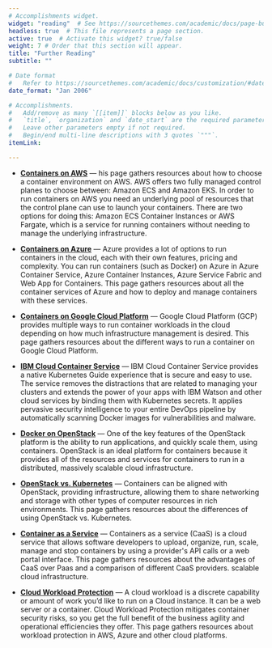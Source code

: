 ```yaml
---
# Accomplishments widget.
widget: "reading"  # See https://sourcethemes.com/academic/docs/page-builder/
headless: true  # This file represents a page section.
active: true  # Activate this widget? true/false
weight: 7 # Order that this section will appear.
title: "Further Reading"
subtitle: ""

# Date format
#   Refer to https://sourcethemes.com/academic/docs/customization/#date-format
date_format: "Jan 2006"

# Accomplishments.
#   Add/remove as many `[[item]]` blocks below as you like.
#   `title`, `organization` and `date_start` are the required parameters.
#   Leave other parameters empty if not required.
#   Begin/end multi-line descriptions with 3 quotes `"""`.
itemLink:

---
```


- **[Containers on AWS](/display/containers/Containers+on+AWS)** — his page gathers resources about how to choose a container environment on AWS. AWS offers two fully managed control planes to choose between: Amazon ECS and Amazon EKS. In order to run containers on AWS you need an underlying pool of resources that the control plane can use to launch your containers. There are two options for doing this: Amazon ECS Container Instances or AWS Fargate, which&nbsp;is a service for running containers without needing to manage the underlying infrastructure.

- **[Containers on Azure](/display/containers/Containers+on+Azure)** — Azure provides a lot of&nbsp;options&nbsp;to run containers in the cloud, each with their own features, pricing and complexity. You can run containers (such as Docker) on Azure in Azure Container Service,&nbsp;Azure Container Instances, Azure Service Fabric and Web App for Containers. This page gathers resources about all the container services of Azure and how to deploy and manage containers with these services.

- **[Containers on Google Cloud Platform](/display/containers/Containers+on+Google+Cloud+Platform)** — Google Cloud Platform (GCP) provides multiple ways to run container workloads in the cloud depending on how much infrastructure management is desired. This page gathers resources about the different ways to run a container on Google Cloud Platform.

- **[IBM Cloud Container Service](/display/containers/IBM+Cloud+Container+Service)** — IBM Cloud Container Service provides a native Kubernetes Guide experience that is secure and easy to use. The service removes the distractions that are related to managing your clusters and extends the power of your apps with IBM Watson and other cloud services by binding them with Kubernetes secrets. It applies pervasive security intelligence to your entire DevOps pipeline by automatically scanning Docker images for vulnerabilities and malware.
- **[Docker on OpenStack](/display/containers/Docker+on+OpenStack)** — One of the key features of the OpenStack platform is the ability to run applications, and quickly scale them, using containers. OpenStack is an ideal platform for containers because it provides all of the resources and services for containers to run in a distributed, massively scalable cloud infrastructure.

- **[OpenStack vs. Kubernetes](/display/containers/OpenStack+vs.+Kubernetes)** — Containers can be aligned with OpenStack, providing infrastructure, allowing them to share networking and storage with other types of computer resources in rich environments.&nbsp;This page gathers resources about the differences of using OpenStack vs. Kubernetes.
- **[Container as a Service](/display/containers/Container+as+a+Service)** — Containers as a service (CaaS) is a cloud service that allows software developers to upload, organize, run, scale, manage and stop&nbsp;containers&nbsp;by using a provider's API calls or a web portal interface. This page gathers resources about the advantages of CaaS over Paas and a comparison of different CaaS providers. scalable cloud infrastructure.
- **[Cloud Workload Protection](/display/containers/Cloud+Workload+Protection)** — A cloud workload is a discrete capability or amount of work you’d like to run on a Cloud instance. It can be a web server or a container. Cloud Workload Protection mitigates container security risks, so you get the full benefit of the business agility and operational efficiencies they offer. This page gathers resources about workload protection in AWS, Azure and other cloud platforms.




